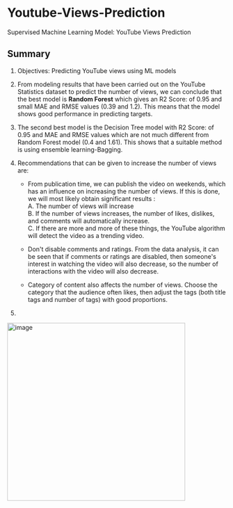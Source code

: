 # Youtube-Views-Prediction
Supervised Machine Learning Model: YouTube Views Prediction 

## Summary  

1. Objectives: Predicting YouTube views using ML models  
2. From modeling results that have been carried out on the YouTube Statistics dataset to predict the number of views, we can conclude that the best model is **Random Forest** which gives an R2 Score: of 0.95 and small MAE and RMSE values (0.39 and 1.2). This means that the model shows good performance in predicting targets.

3. The second best model is the Decision Tree model with R2 Score: of 0.95 and MAE and RMSE values which are not much different from Random Forest model (0.4 and 1.61). This shows that a suitable method is using ensemble learning-Bagging.

4. Recommendations that can be given to increase the number of views are:
      * From publication time, we can publish the video on weekends, which has an influence on increasing the number of views. If this is done, we will most likely obtain significant results :  
          A. The number of views will increase  
          B. If the number of views increases, the number of likes, dislikes, and comments will automatically increase.  
          C. If there are more and more of these things, the YouTube algorithm will detect the video as a trending video.  

      * Don't disable comments and ratings. From the data analysis, it can be seen that if comments or ratings are disabled, then someone's interest in watching the video will also decrease, so the number of interactions with the video will also decrease.
      * Category of content also affects the number of views. Choose the category that the audience often likes, then adjust the tags (both title tags and number of tags) with good proportions.

5.

<img width="409" alt="image" src="https://github.com/Yunanouv/Youtube-Views-Prediction/assets/146415555/b16e7ec6-7bb5-46df-a5ff-9ae7eecd3a10">
